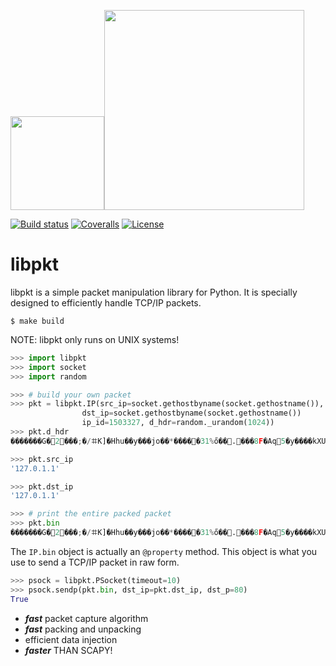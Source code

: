 
<img src="https://thumbs.dreamstime.com/b/oriental-pitcher-vector-drawing-ancient-jug-east-style-30405033.jpg" width="150"><img src="https://www.python.org/static/community_logos/python-logo-master-v3-TM.png" width="320"/>

 [![Build status](https://ci.appveyor.com/api/projects/status/pjxh5g91jpbh7t84?svg=true)](https://ci.appveyor.com/project/tygerbytes/resourcefitness) 
[![Coveralls](https://coveralls.io/repos/github/tygerbytes/ResourceFitness/badge.svg?branch=master)](https://coveralls.io/github/tygerbytes/ResourceFitness?branch=master) 
[![License](https://img.shields.io/badge/License-BSD%202--Clause-orange.svg)](https://opensource.org/licenses/BSD-2-Clause)
<br>
# libpkt

libpkt is a simple packet manipulation library for Python. It is specially designed to
efficiently handle TCP/IP packets. 

```
$ make build
```

NOTE: libpkt only runs on UNIX systems!

```python
>>> import libpkt
>>> import socket
>>> import random

>>> # build your own packet
>>> pkt = libpkt.IP(src_ip=socket.gethostbyname(socket.gethostname()), 
                dst_ip=socket.gethostbyname(socket.gethostname())
                ip_id=1503327, d_hdr=random._urandom(1024))
>>> pkt.d_hdr
�������G�2���;�/ꖛK]�Hhu��y���jo��*�����31%ő��.���8F�Aq5�y����kXUUtG�SҠ��«T�Ġk�lɆ��M��D%�qBn��_˝P�{?�L��r-x��X����,@�+��^>|;ЍA�vJ+g�

>>> pkt.src_ip
'127.0.1.1'

>>> pkt.dst_ip 
'127.0.1.1'

>>> # print the entire packed packet
>>> pkt.bin
�������G�2���;�/ꖛK]�Hhu��y���jo��*�����31%ő��.���8F�Aq5�y����kXUUtG�SҠ��«T�Ġk�lɆ��M��D%�qBn��_˝P�{?�L��r-x��X����,@�+��^>|;ЍA�vJ+g��������G�2����������G�2���;�/ꖛK]�Hhu��y���jo��*�����31%ő��.���8F�Aq5�y����kXUUtG�SҠ��«T�Ġk�lɆ��M��D%�qBn��_˝P�{?�L��r-x��X����,@�+��^>|;ЍA�vJ+g�
```
The `IP.bin` object is actually an `@property` method. This object is what you 
use to send a TCP/IP packet in raw form.

```python
>>> psock = libpkt.PSocket(timeout=10)
>>> psock.sendp(pkt.bin, dst_ip=pkt.dst_ip, dst_p=80)
True
```


  * ***fast*** packet capture algorithm
  * ***fast*** packing and unpacking
  * efficient data injection
  * ***faster*** THAN SCAPY!


